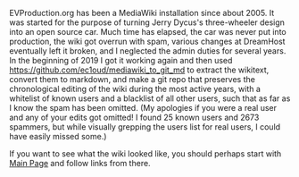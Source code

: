 EVProduction.org has been a MediaWiki installation since about 2005.
It was started for the purpose of turning Jerry Dycus's three-wheeler design
into an open source car.  Much time has elapsed, the car was never put into
production, the wiki got overrun with spam, various changes at DreamHost
eventually left it broken, and I neglected the admin duties for several years.
In the beginning of 2019 I got it working again and then used
https://github.com/ec1oud/mediawiki_to_git_md to extract the wikitext, convert
them to markdown, and make a git repo that preserves the chronological editing
of the wiki during the most active years, with a whitelist of known users and a
blacklist of all other users, such that as far as I know the spam has been
omitted.  (My apologies if you were a real user and any of your edits got
omitted!  I found 25 known users and 2673 spammers, but while visually grepping
the users list for real users, I could have easily missed some.)

If you want to see what the wiki looked like, you should perhaps start with
[Main Page](wiki/Main_Page.md) and follow links from there.
